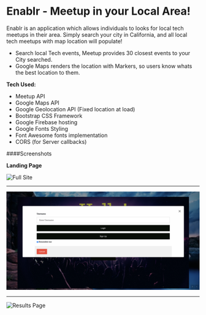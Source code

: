 # Enablr - Meetup in your Local Area!

Enablr is an application which allows individuals to looks for local tech meetups in their area. Simply search your city in California, and all local tech meetups with map location will populate!

- Search local Tech events, Meetup provides 30 closest events to your City searched.
- Google Maps renders the location with Markers, so users know whats the best location to them.

**Tech Used:**
- Meetup API
- Google Maps API
- Google Geolocation API (Fixed location at load)
- Bootstrap CSS Framework
- Google Firebase hosting
- Google Fonts Styling
- Font Awesome fonts implementation
- CORS (for Server callbacks)

####Screenshots

**Landing Page**

![Full Site](./Assets/img/landing.png "Home Page")

---------------------

![Login Page](./Assets/img/login.png "Login/Sign Up")

---------------------

![Results Page](./Assets/img/results.png "Login/Sign Up")